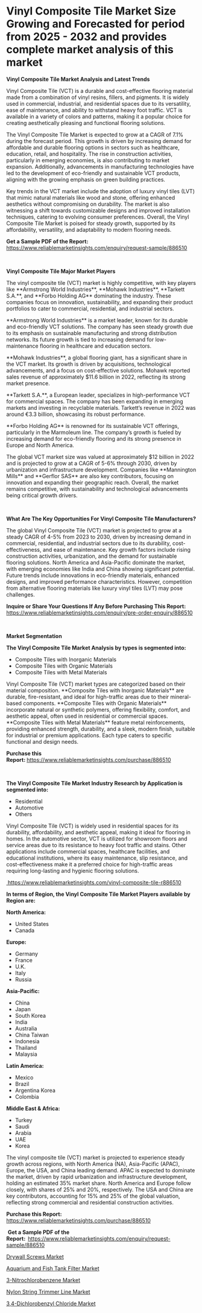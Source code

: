 <p><h1>Vinyl Composite Tile Market Size Growing and Forecasted for period from 2025 - 2032 and provides complete market analysis of this market</h1></p><p><strong>Vinyl Composite Tile Market Analysis and Latest Trends</strong></p>
<p><p>Vinyl Composite Tile (VCT) is a durable and cost-effective flooring material made from a combination of vinyl resins, fillers, and pigments. It is widely used in commercial, industrial, and residential spaces due to its versatility, ease of maintenance, and ability to withstand heavy foot traffic. VCT is available in a variety of colors and patterns, making it a popular choice for creating aesthetically pleasing and functional flooring solutions.</p><p>The Vinyl Composite Tile Market is expected to grow at a CAGR of 7.1% during the forecast period. This growth is driven by increasing demand for affordable and durable flooring options in sectors such as healthcare, education, retail, and hospitality. The rise in construction activities, particularly in emerging economies, is also contributing to market expansion. Additionally, advancements in manufacturing technologies have led to the development of eco-friendly and sustainable VCT products, aligning with the growing emphasis on green building practices.</p><p>Key trends in the VCT market include the adoption of luxury vinyl tiles (LVT) that mimic natural materials like wood and stone, offering enhanced aesthetics without compromising on durability. The market is also witnessing a shift towards customizable designs and improved installation techniques, catering to evolving consumer preferences. Overall, the Vinyl Composite Tile Market is poised for steady growth, supported by its affordability, versatility, and adaptability to modern flooring needs.</p></p>
<p><strong>Get a Sample PDF of the Report:&nbsp;</strong> <a href="https://www.reliablemarketinsights.com/enquiry/request-sample/886510?utm_campaign=2012&utm_medium=2&utm_source=Github&utm_content=ia&utm_term=26012025&utm_id=vinyl-composite-tile">https://www.reliablemarketinsights.com/enquiry/request-sample/886510</a></p>
<p>&nbsp;</p>
<p><strong>Vinyl Composite Tile Major Market Players</strong></p>
<p><p>The vinyl composite tile (VCT) market is highly competitive, with key players like **Armstrong World Industries**, **Mohawk Industries**, **Tarkett S.A.**, and **Forbo Holding AG** dominating the industry. These companies focus on innovation, sustainability, and expanding their product portfolios to cater to commercial, residential, and industrial sectors.</p><p>**Armstrong World Industries** is a market leader, known for its durable and eco-friendly VCT solutions. The company has seen steady growth due to its emphasis on sustainable manufacturing and strong distribution networks. Its future growth is tied to increasing demand for low-maintenance flooring in healthcare and education sectors.</p><p>**Mohawk Industries**, a global flooring giant, has a significant share in the VCT market. Its growth is driven by acquisitions, technological advancements, and a focus on cost-effective solutions. Mohawk reported sales revenue of approximately $11.6 billion in 2022, reflecting its strong market presence.</p><p>**Tarkett S.A.**, a European leader, specializes in high-performance VCT for commercial spaces. The company has been expanding in emerging markets and investing in recyclable materials. Tarkett’s revenue in 2022 was around €3.3 billion, showcasing its robust performance.</p><p>**Forbo Holding AG** is renowned for its sustainable VCT offerings, particularly in the Marmoleum line. The company’s growth is fueled by increasing demand for eco-friendly flooring and its strong presence in Europe and North America.</p><p>The global VCT market size was valued at approximately $12 billion in 2022 and is projected to grow at a CAGR of 5-6% through 2030, driven by urbanization and infrastructure development. Companies like **Mannington Mills** and **Gerflor SAS** are also key contributors, focusing on innovation and expanding their geographic reach. Overall, the market remains competitive, with sustainability and technological advancements being critical growth drivers.</p></p>
<p>&nbsp;</p>
<p><strong>What Are The Key Opportunities For Vinyl Composite Tile Manufacturers?</strong></p>
<p><p>The global Vinyl Composite Tile (VCT) market is projected to grow at a steady CAGR of 4-5% from 2023 to 2030, driven by increasing demand in commercial, residential, and industrial sectors due to its durability, cost-effectiveness, and ease of maintenance. Key growth factors include rising construction activities, urbanization, and the demand for sustainable flooring solutions. North America and Asia-Pacific dominate the market, with emerging economies like India and China showing significant potential. Future trends include innovations in eco-friendly materials, enhanced designs, and improved performance characteristics. However, competition from alternative flooring materials like luxury vinyl tiles (LVT) may pose challenges.</p></p>
<p><strong>Inquire or Share Your Questions If Any Before Purchasing This Report:</strong> <a href="https://www.reliablemarketinsights.com/enquiry/pre-order-enquiry/886510?utm_campaign=2012&utm_medium=2&utm_source=Github&utm_content=ia&utm_term=26012025&utm_id=vinyl-composite-tile">https://www.reliablemarketinsights.com/enquiry/pre-order-enquiry/886510</a></p>
<p>&nbsp;</p>
<p><strong>Market Segmentation</strong></p>
<p><strong>The Vinyl Composite Tile Market Analysis by types is segmented into:</strong></p>
<p><ul><li>Composite Tiles with Inorganic Materials</li><li>Composite Tiles with Organic Materials</li><li>Composite Tiles with Metal Materials</li></ul></p>
<p><p>Vinyl Composite Tile (VCT) market types are categorized based on their material composition. **Composite Tiles with Inorganic Materials** are durable, fire-resistant, and ideal for high-traffic areas due to their mineral-based components. **Composite Tiles with Organic Materials** incorporate natural or synthetic polymers, offering flexibility, comfort, and aesthetic appeal, often used in residential or commercial spaces. **Composite Tiles with Metal Materials** feature metal reinforcements, providing enhanced strength, durability, and a sleek, modern finish, suitable for industrial or premium applications. Each type caters to specific functional and design needs.</p></p>
<p><strong>Purchase this Report:&nbsp;</strong><a href="https://www.reliablemarketinsights.com/purchase/886510?utm_campaign=2012&utm_medium=2&utm_source=Github&utm_content=ia&utm_term=26012025&utm_id=vinyl-composite-tile">https://www.reliablemarketinsights.com/purchase/886510</a></p>
<p>&nbsp;</p>
<p><strong>The Vinyl Composite Tile Market Industry Research by Application is segmented into:</strong></p>
<p><ul><li>Residential</li><li>Automotive</li><li>Others</li></ul></p>
<p><p>Vinyl Composite Tile (VCT) is widely used in residential spaces for its durability, affordability, and aesthetic appeal, making it ideal for flooring in homes. In the automotive sector, VCT is utilized for showroom floors and service areas due to its resistance to heavy foot traffic and stains. Other applications include commercial spaces, healthcare facilities, and educational institutions, where its easy maintenance, slip resistance, and cost-effectiveness make it a preferred choice for high-traffic areas requiring long-lasting and hygienic flooring solutions.</p></p>
<p><a href="https://www.reliablemarketinsights.com/vinyl-composite-tile-r886510?utm_campaign=2012&utm_medium=2&utm_source=Github&utm_content=ia&utm_term=26012025&utm_id=vinyl-composite-tile">&nbsp;https://www.reliablemarketinsights.com/vinyl-composite-tile-r886510</a></p>
<p><strong>In terms of Region, the Vinyl Composite Tile Market Players available by Region are:</strong></p>
<p>
    <p> <strong> North America: </strong>
        <ul>
            <li>United States</li>
            <li>Canada</li>
        </ul>
        </p> 
    <p> <strong> Europe: </strong>
        <ul>
            <li>Germany</li>
            <li>France</li>
            <li>U.K.</li>
            <li>Italy</li>
            <li>Russia</li>
        </ul>
        </p> 
    <p> <strong> Asia-Pacific: </strong>
        <ul>
            <li>China</li>
            <li>Japan</li>
            <li>South Korea</li>
            <li>India</li>
            <li>Australia</li>
            <li>China Taiwan</li>
            <li>Indonesia</li>
            <li>Thailand</li>
            <li>Malaysia</li>
        </ul>
        </p> 
    <p> <strong> Latin America: </strong>
        <ul>
            <li>Mexico</li>
            <li>Brazil</li>
            <li>Argentina Korea</li>
            <li>Colombia</li>
        </ul>
        </p> 
    <p> <strong> Middle East & Africa: </strong>
        <ul>
            <li>Turkey</li>
            <li>Saudi</li>
            <li>Arabia</li>
            <li>UAE</li>
            <li>Korea</li>
        </ul>
    </p>
    </p>
<p><p>The vinyl composite tile (VCT) market is projected to experience steady growth across regions, with North America (NA), Asia-Pacific (APAC), Europe, the USA, and China leading demand. APAC is expected to dominate the market, driven by rapid urbanization and infrastructure development, holding an estimated 35% market share. North America and Europe follow closely, with shares of 25% and 20%, respectively. The USA and China are key contributors, accounting for 15% and 25% of the global valuation, reflecting strong commercial and residential construction activities.</p></p>
<p><strong>Purchase this Report: </strong><a href="https://www.reliablemarketinsights.com/purchase/886510?utm_campaign=2012&utm_medium=2&utm_source=Github&utm_content=ia&utm_term=26012025&utm_id=vinyl-composite-tile">https://www.reliablemarketinsights.com/purchase/886510</a></p>
<p>&nbsp;<strong>Get a Sample PDF of the Report:&nbsp;&nbsp;</strong><a href="https://www.reliablemarketinsights.com/enquiry/request-sample/886510?utm_campaign=2012&utm_medium=2&utm_source=Github&utm_content=ia&utm_term=26012025&utm_id=vinyl-composite-tile">https://www.reliablemarketinsights.com/enquiry/request-sample/886510</a></p>
<p><strong></strong></p>
<p><p><a href="https://github.com/seanmcma708/Market-Research-Report-List-1/blob/main/drywall-screws-market.md?utm_campaign=2012&utm_medium=2&utm_source=Github&utm_content=ia&utm_term=26012025&utm_id=vinyl-composite-tile">Drywall Screws Market</a></p><p><a href="https://www.linkedin.com/pulse/exploring-growth-opportunities-aquarium-fish-tank-filter-j57ef?utm_campaign=2012&utm_medium=2&utm_source=Github&utm_content=ia&utm_term=26012025&utm_id=vinyl-composite-tile">Aquarium and Fish Tank Filter Market</a></p><p><a href="https://www.linkedin.com/pulse/3-nitrochlorobenzene-market-rise-tracking-9-cagr-2025-2032-c2ojf?utm_campaign=2012&utm_medium=2&utm_source=Github&utm_content=ia&utm_term=26012025&utm_id=vinyl-composite-tile">3-Nitrochlorobenzene Market</a></p><p><a href="https://github.com/GenaGaines34/Market-Research-Report-List-1/blob/main/nylon-string-trimmer-line-market.md?utm_campaign=2012&utm_medium=2&utm_source=Github&utm_content=ia&utm_term=26012025&utm_id=vinyl-composite-tile">Nylon String Trimmer Line Market</a></p><p><a href="https://www.linkedin.com/pulse/projected-revenue-growth-34-dichlorobenzyl-chloride-market-3t2ff?utm_campaign=2012&utm_medium=2&utm_source=Github&utm_content=ia&utm_term=26012025&utm_id=vinyl-composite-tile">3,4-Dichlorobenzyl Chloride Market</a></p></p>
